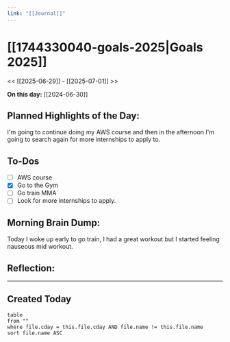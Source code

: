 ```yaml
---
link: "[[Journal]]"
---
```

# [[1744330040-goals-2025|Goals 2025]]
<< [[2025-06-29]] - [[2025-07-01]] >>

**On this day:** [[2024-06-30]]
## Planned Highlights of the Day:
I'm going to continue doing my AWS course and then in the afternoon I'm going to search again for more internships to apply to.

## To-Dos
- [ ] AWS course
- [x] Go to the Gym
- [ ] Go train MMA
- [ ] Look for more internships to apply.

## Morning Brain Dump:
Today I woke up early to go train, I had a great workout but I started feeling nauseous mid workout.

## Reflection:


---
## Created Today
```dataview
table
from ""
where file.cday = this.file.cday AND file.name != this.file.name
sort file.name ASC
```

